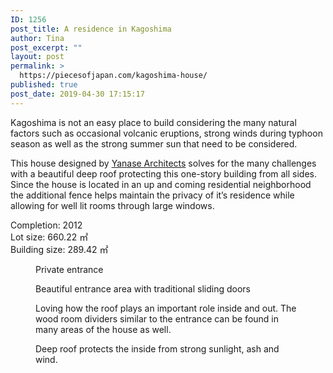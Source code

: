 ```yaml
---
ID: 1256
post_title: A residence in Kagoshima
author: Tina
post_excerpt: ""
layout: post
permalink: >
  https://piecesofjapan.com/kagoshima-house/
published: true
post_date: 2019-04-30 17:15:17
---
```

<!-- wp:paragraph -->
<p>Kagoshima is not an easy place to build considering the many natural factors such as occasional volcanic eruptions, strong winds during typhoon season as well as the strong summer sun that need to be considered. </p>
<!-- /wp:paragraph -->

<!-- wp:paragraph -->
<p>This house designed by <a href="http://www.yanase-arc.com">Yanase Architects</a> solves for the many challenges with a beautiful deep roof protecting this one-story building from all sides. Since the house is located in an up and coming residential neighborhood the additional fence helps maintain the privacy of it’s residence while allowing for well lit rooms through large windows.<br></p>
<!-- /wp:paragraph -->

<!-- wp:paragraph -->
<p>Completion: 2012<br>Lot size: 660.22 ㎡<br>Building size: 289.42 ㎡<br></p>
<!-- /wp:paragraph -->

<!-- wp:image {"id":1258} -->
<figure class="wp-block-image"><img src="https://piecesofjapan.com/wp-content/uploads/2019/04/yanase_post01.jpg" alt="" class="wp-image-1258"/><figcaption>Private entrance</figcaption></figure>
<!-- /wp:image -->

<!-- wp:image {"id":1259} -->
<figure class="wp-block-image"><img src="https://piecesofjapan.com/wp-content/uploads/2019/04/yanase_post02.jpg" alt="" class="wp-image-1259"/><figcaption>Beautiful entrance area with traditional sliding doors</figcaption></figure>
<!-- /wp:image -->

<!-- wp:image {"id":1260} -->
<figure class="wp-block-image"><img src="https://piecesofjapan.com/wp-content/uploads/2019/04/yanase_post03.jpg" alt="" class="wp-image-1260"/><figcaption>Loving how the roof plays an important role inside and out. The wood room dividers similar to the entrance can be found in many areas of the house as well. </figcaption></figure>
<!-- /wp:image -->

<!-- wp:image {"id":1261} -->
<figure class="wp-block-image"><img src="https://piecesofjapan.com/wp-content/uploads/2019/04/yanase_post04.jpg" alt="" class="wp-image-1261"/><figcaption>Deep roof protects the inside from strong sunlight, ash and wind.</figcaption></figure>
<!-- /wp:image -->

<!-- wp:image {"id":1262} -->
<figure class="wp-block-image"><img src="https://piecesofjapan.com/wp-content/uploads/2019/04/yanase_post05.jpg" alt="" class="wp-image-1262"/></figure>
<!-- /wp:image -->

<!-- wp:image {"id":1263} -->
<figure class="wp-block-image"><img src="https://piecesofjapan.com/wp-content/uploads/2019/04/yanase_post06.jpg" alt="" class="wp-image-1263"/></figure>
<!-- /wp:image -->